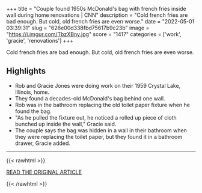 +++
title = "Couple found 1950s McDonald's bag with french fries inside wall during home renovations | CNN"
description = "Cold french fries are bad enough. But cold, old french fries are even worse."
date = "2022-05-01 03:39:31"
slug = "626e00d338fbd75617b9c23b"
image = "https://i.imgur.com/TbzXBny.jpg"
score = "1417"
categories = ['work', 'gracie', 'renovations']
+++

Cold french fries are bad enough. But cold, old french fries are even worse.

## Highlights

- Rob and Gracie Jones were doing work on their 1959 Crystal Lake, Illinois, home.
- They found a decades-old McDonald's bag behind one wall.
- Rob was in the bathroom replacing the old toilet paper fixture when he found the bag.
- "As he pulled the fixture out, he noticed a rolled up piece of cloth bunched up inside the wall," Gracie said.
- The couple says the bag was hidden in a wall in their bathroom when they were replacing the toilet paper, but they found it in a bathroom drawer, Gracie added.

---

{{< rawhtml >}}
  <p class="article-category">
    <a target="_blank" href="https://www.cnn.com/2022/04/30/us/old-mcdonalds-found-inside-wall-trnd/index.html">READ THE ORIGINAL ARTICLE</a>
  </p>
{{< /rawhtml >}}
